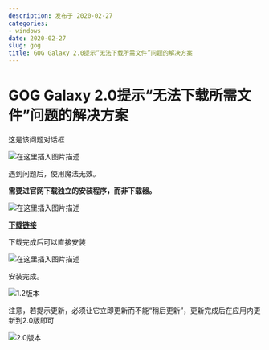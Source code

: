 ```yaml
---
description: 发布于 2020-02-27
categories:
- windows
date: 2020-02-27
slug: gog
title: GOG Galaxy 2.0提示“无法下载所需文件”问题的解决方案
---
```


# GOG Galaxy 2.0提示“无法下载所需文件”问题的解决方案

这是该问题对话框

![在这里插入图片描述](https://media.opennet.top/i/2023/01/05/63b6cc7f7dec4.png)

遇到问题后，使用魔法无效。

**需要进官网下载独立的安装程序，而非下载器。**

![在这里插入图片描述](https://media.opennet.top/i/2023/01/05/63b6cc80c285a.png)

[**下载链接**](https://support.gog.com/hc/zh-cn/articles/360010216193-GOG-GALAXY-Web-%E5%AE%89%E8%A3%85%E7%A8%8B%E5%BA%8F?product=gog)

下载完成后可以直接安装

![在这里插入图片描述](https://media.opennet.top/i/2023/01/05/63b6cc820ff9c.png)

安装完成。

![1.2版本](https://media.opennet.top/i/2023/01/05/63b6cc843af84.png)

注意，若提示更新，必须让它立即更新而不能“稍后更新”，更新完成后在应用内更新到2.0版即可

![2.0版本](https://media.opennet.top/i/2023/01/05/63b6cc8689d85.png)
